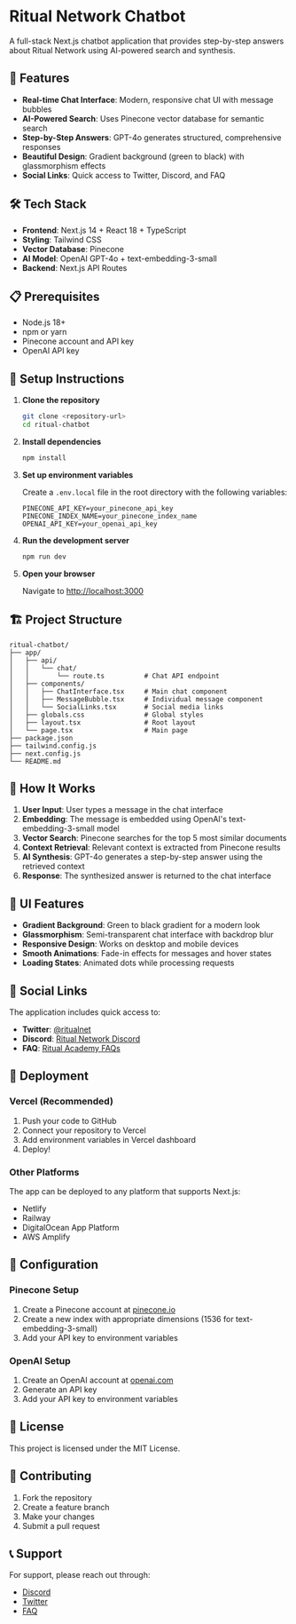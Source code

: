 # Ritual Network Chatbot

A full-stack Next.js chatbot application that provides step-by-step answers about Ritual Network using AI-powered search and synthesis.

## 🚀 Features

- **Real-time Chat Interface**: Modern, responsive chat UI with message bubbles
- **AI-Powered Search**: Uses Pinecone vector database for semantic search
- **Step-by-Step Answers**: GPT-4o generates structured, comprehensive responses
- **Beautiful Design**: Gradient background (green to black) with glassmorphism effects
- **Social Links**: Quick access to Twitter, Discord, and FAQ

## 🛠️ Tech Stack

- **Frontend**: Next.js 14 + React 18 + TypeScript
- **Styling**: Tailwind CSS
- **Vector Database**: Pinecone
- **AI Model**: OpenAI GPT-4o + text-embedding-3-small
- **Backend**: Next.js API Routes

## 📋 Prerequisites

- Node.js 18+ 
- npm or yarn
- Pinecone account and API key
- OpenAI API key

## 🔧 Setup Instructions

1. **Clone the repository**
   ```bash
   git clone <repository-url>
   cd ritual-chatbot
   ```

2. **Install dependencies**
   ```bash
   npm install
   ```

3. **Set up environment variables**
   
   Create a `.env.local` file in the root directory with the following variables:
   ```env
   PINECONE_API_KEY=your_pinecone_api_key
   PINECONE_INDEX_NAME=your_pinecone_index_name
   OPENAI_API_KEY=your_openai_api_key
   ```

4. **Run the development server**
   ```bash
   npm run dev
   ```

5. **Open your browser**
   
   Navigate to [http://localhost:3000](http://localhost:3000)

## 🏗️ Project Structure

```
ritual-chatbot/
├── app/
│   ├── api/
│   │   └── chat/
│   │       └── route.ts          # Chat API endpoint
│   ├── components/
│   │   ├── ChatInterface.tsx     # Main chat component
│   │   ├── MessageBubble.tsx     # Individual message component
│   │   └── SocialLinks.tsx       # Social media links
│   ├── globals.css               # Global styles
│   ├── layout.tsx                # Root layout
│   └── page.tsx                  # Main page
├── package.json
├── tailwind.config.js
├── next.config.js
└── README.md
```

## 🔄 How It Works

1. **User Input**: User types a message in the chat interface
2. **Embedding**: The message is embedded using OpenAI's text-embedding-3-small model
3. **Vector Search**: Pinecone searches for the top 5 most similar documents
4. **Context Retrieval**: Relevant context is extracted from Pinecone results
5. **AI Synthesis**: GPT-4o generates a step-by-step answer using the retrieved context
6. **Response**: The synthesized answer is returned to the chat interface

## 🎨 UI Features

- **Gradient Background**: Green to black gradient for a modern look
- **Glassmorphism**: Semi-transparent chat interface with backdrop blur
- **Responsive Design**: Works on desktop and mobile devices
- **Smooth Animations**: Fade-in effects for messages and hover states
- **Loading States**: Animated dots while processing requests

## 🔗 Social Links

The application includes quick access to:
- **Twitter**: [@ritualnet](https://twitter.com/ritualnet)
- **Discord**: [Ritual Network Discord](https://discord.gg/HCGFMRGbkW)
- **FAQ**: [Ritual Academy FAQs](https://ritual.academy/ritual/faqs/)

## 🚀 Deployment

### Vercel (Recommended)

1. Push your code to GitHub
2. Connect your repository to Vercel
3. Add environment variables in Vercel dashboard
4. Deploy!

### Other Platforms

The app can be deployed to any platform that supports Next.js:
- Netlify
- Railway
- DigitalOcean App Platform
- AWS Amplify

## 🔧 Configuration

### Pinecone Setup

1. Create a Pinecone account at [pinecone.io](https://pinecone.io)
2. Create a new index with appropriate dimensions (1536 for text-embedding-3-small)
3. Add your API key to environment variables

### OpenAI Setup

1. Create an OpenAI account at [openai.com](https://openai.com)
2. Generate an API key
3. Add your API key to environment variables

## 📝 License

This project is licensed under the MIT License.

## 🤝 Contributing

1. Fork the repository
2. Create a feature branch
3. Make your changes
4. Submit a pull request

## 📞 Support

For support, please reach out through:
- [Discord](https://discord.gg/HCGFMRGbkW)
- [Twitter](https://twitter.com/ritualnet)
- [FAQ](https://ritual.academy/ritual/faqs/)
